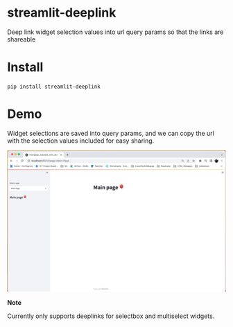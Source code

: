 # streamlit-deeplink
Deep link widget selection values into url query params so that the links are shareable 


# Install
```
pip install streamlit-deeplink

```


# Demo
Widget selections are saved into query params, and we can copy the url with the selection values included for easy sharing.

![example image](https://github.com/karthik17/streamlit-deeplink/raw/main/example.gif)


  **Note**

Currently only supports deeplinks for selectbox and multiselect widgets.
